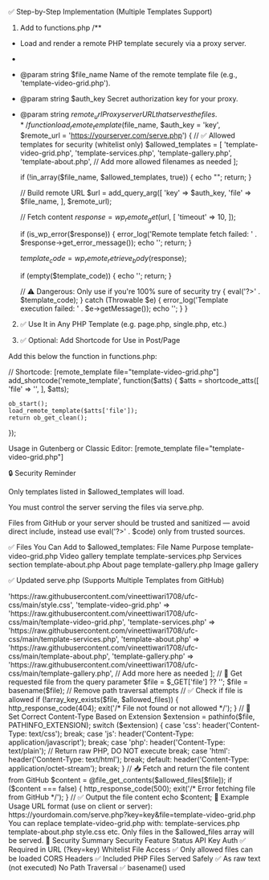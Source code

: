 ✅ Step-by-Step Implementation (Multiple Templates Support)
1. Add to functions.php
/**
 * Load and render a remote PHP template securely via a proxy server.
 *
 * @param string $file_name Name of the remote template file (e.g., 'template-video-grid.php').
 * @param string $auth_key  Secret authorization key for your proxy.
 * @param string $remote_url Proxy server URL that serves the files.
 */
function load_remote_template($file_name, $auth_key = 'key', $remote_url = 'https://yourserver.com/serve.php') {
    // ✅ Allowed templates for security (whitelist only)
    $allowed_templates = [
        'template-video-grid.php',
        'template-services.php',
        'template-gallery.php',
        'template-about.php',
        // Add more allowed filenames as needed
    ];

    if (!in_array($file_name, $allowed_templates, true)) {
        echo "<!-- Unauthorized template requested -->";
        return;
    }

    // Build remote URL
    $url = add_query_arg([
        'key'  => $auth_key,
        'file' => $file_name,
    ], $remote_url);

    // Fetch content
    $response = wp_remote_get($url, [
        'timeout' => 10,
    ]);

    if (is_wp_error($response)) {
        error_log('Remote template fetch failed: ' . $response->get_error_message());
        echo '<!-- Error fetching template -->';
        return;
    }

    $template_code = wp_remote_retrieve_body($response);

    if (empty($template_code)) {
        echo '<!-- Empty template content -->';
        return;
    }

    // ⚠️ Dangerous: Only use if you're 100% sure of security
    try {
        eval('?>' . $template_code);
    } catch (Throwable $e) {
        error_log('Template execution failed: ' . $e->getMessage());
        echo '<!-- Template execution error -->';
    }
}

2. ✅ Use It in Any PHP Template (e.g. page.php, single.php, etc.)
<?php
// Example: Load different remote templates
load_remote_template('template-video-grid.php');
load_remote_template('template-services.php');
?>

3. ✅ Optional: Add Shortcode for Use in Post/Page

Add this below the function in functions.php:

// Shortcode: [remote_template file="template-video-grid.php"]
add_shortcode('remote_template', function($atts) {
    $atts = shortcode_atts([
        'file' => '',
    ], $atts);

    ob_start();
    load_remote_template($atts['file']);
    return ob_get_clean();
});

Usage in Gutenberg or Classic Editor:
[remote_template file="template-video-grid.php"]

🔒 Security Reminder

Only templates listed in $allowed_templates will load.

You must control the server serving the files via serve.php.

Files from GitHub or your server should be trusted and sanitized — avoid direct include, instead use eval('?>' . $code) only from trusted sources.

✅ Files You Can Add to $allowed_templates:
File Name	Purpose
template-video-grid.php	Video gallery template
template-services.php	Services section
template-about.php	About page
template-gallery.php	Image gallery

✅ Updated serve.php (Supports Multiple Templates from GitHub)
<?php
// 🔐 Secret Auth Key
$authKey = 'key'; // Replace with your secure key

// 🔐 Validate Auth Key
if (!isset($_GET['key']) || $_GET['key'] !== $authKey) {
    http_response_code(403);
    exit('/* Forbidden: Invalid key */');
}

// 🌐 CORS Headers (if needed for frontend requests)
header("Access-Control-Allow-Origin: *");
header("Access-Control-Allow-Methods: GET, OPTIONS");
header("Access-Control-Allow-Headers: Content-Type");

if ($_SERVER['REQUEST_METHOD'] === 'OPTIONS') {
    http_response_code(204);
    exit;
}

// 📁 Whitelisted Templates from GitHub (Add as many as you need)
$allowed_files = [
    'style.css'               => 'https://raw.githubusercontent.com/vineettiwari1708/ufc-css/main/style.css',
    'template-video-grid.php' => 'https://raw.githubusercontent.com/vineettiwari1708/ufc-css/main/template-video-grid.php',
    'template-services.php'   => 'https://raw.githubusercontent.com/vineettiwari1708/ufc-css/main/template-services.php',
    'template-about.php'      => 'https://raw.githubusercontent.com/vineettiwari1708/ufc-css/main/template-about.php',
    'template-gallery.php'    => 'https://raw.githubusercontent.com/vineettiwari1708/ufc-css/main/template-gallery.php',
    // Add more here as needed
];

// 🧼 Get requested file from the query parameter
$file = $_GET['file'] ?? '';
$file = basename($file); // Remove path traversal attempts

// ✅ Check if file is allowed
if (!array_key_exists($file, $allowed_files)) {
    http_response_code(404);
    exit('/* File not found or not allowed */');
}

// 📄 Set Correct Content-Type Based on Extension
$extension = pathinfo($file, PATHINFO_EXTENSION);
switch ($extension) {
    case 'css':
        header('Content-Type: text/css');
        break;
    case 'js':
        header('Content-Type: application/javascript');
        break;
    case 'php':
        header('Content-Type: text/plain'); // Return raw PHP, DO NOT execute
        break;
    case 'html':
        header('Content-Type: text/html');
        break;
    default:
        header('Content-Type: application/octet-stream');
        break;
}

// 📥 Fetch and return the file content from GitHub
$content = @file_get_contents($allowed_files[$file]);

if ($content === false) {
    http_response_code(500);
    exit('/* Error fetching file from GitHub */');
}

// ✅ Output the file content
echo $content;

🧪 Example Usage

URL format (use on client or server):

https://yourdomain.com/serve.php?key=key&file=template-video-grid.php


You can replace template-video-grid.php with:

template-services.php

template-about.php

style.css

etc.

Only files in the $allowed_files array will be served.

🔐 Security Summary
Security Feature	Status
API Key Auth	✅ Required in URL (?key=key)
Whitelist File Access	✅ Only allowed files can be loaded
CORS Headers	✅ Included
PHP Files Served Safely	✅ As raw text (not executed)
No Path Traversal	✅ basename() used
